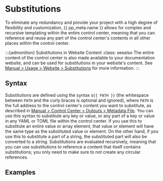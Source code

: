 # Substitutions

To eliminate any redundancy and provide your project with a high degree of flexibility
and customization, {{ pp_meta.name }} allows for complex and recursive templating
within the entire control center, meaning that you can reference and reuse
any part of the control center's contents in all other places within the control center.

:::{admonition} Substitutions in Website Content
:class: seealso
The entire content of the control center is also made available to your documentation website,
and can be used for substitutions in your website's content.
See [Manual > Usage > Website > Substitutions](../../usage/website/substitutions.md) for more information.
:::


## Syntax

Substitutions are defined using the syntax `${‎{ PATH }}`
(the whitespace between `PATH` and the curly braces is optional and ignored),
where `PATH` is the full address to the control center's content you want to substitute,
as described in [Manual > Control Center > Outputs > Metadata File](../outputs/metadata.md).
You can use this syntax to substitute any key or value, or any part of a key or value
in any YAML or TOML file within the control center.
If you use this to substitute an entire value or array element, that value or element
will have the same type as the substituted value or element.
On the other hand, if you use this to substitute a part of a string,
the substituted part will also be converted to a string.
Substitutions are evaluated recursively, meaning that you can use substitutions
to reference a content that itself contains substitutions; you only need to make sure
to not create any circular references.


## Examples
